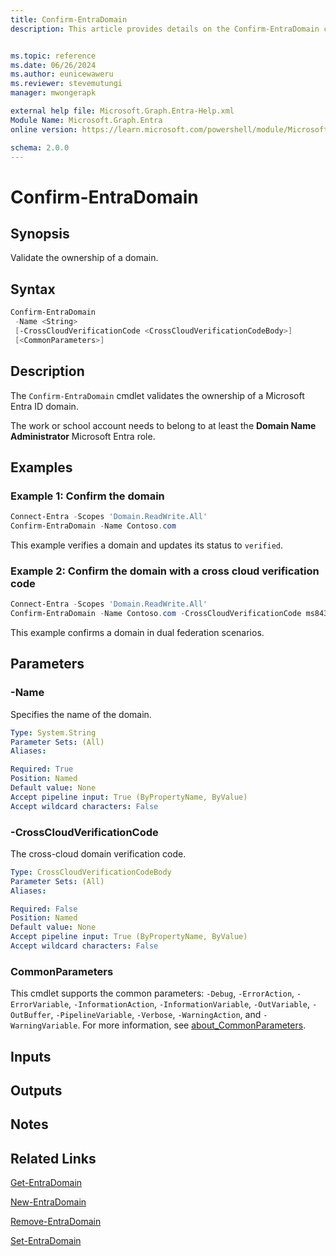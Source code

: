```yaml
---
title: Confirm-EntraDomain
description: This article provides details on the Confirm-EntraDomain command.


ms.topic: reference
ms.date: 06/26/2024
ms.author: eunicewaweru
ms.reviewer: stevemutungi
manager: mwongerapk

external help file: Microsoft.Graph.Entra-Help.xml
Module Name: Microsoft.Graph.Entra
online version: https://learn.microsoft.com/powershell/module/Microsoft.Graph.Entra/Confirm-EntraDomain

schema: 2.0.0
---
```


# Confirm-EntraDomain

## Synopsis

Validate the ownership of a domain.

## Syntax

```powershell
Confirm-EntraDomain
 -Name <String>
 [-CrossCloudVerificationCode <CrossCloudVerificationCodeBody>]
 [<CommonParameters>]
```

## Description

The `Confirm-EntraDomain` cmdlet validates the ownership of a Microsoft Entra ID domain.

The work or school account needs to belong to at least the **Domain Name Administrator** Microsoft Entra role.

## Examples

### Example 1: Confirm the domain

```powershell
Connect-Entra -Scopes 'Domain.ReadWrite.All'
Confirm-EntraDomain -Name Contoso.com
```

This example verifies a domain and updates its status to `verified`.

### Example 2: Confirm the domain with a cross cloud verification code

```powershell
Connect-Entra -Scopes 'Domain.ReadWrite.All'
Confirm-EntraDomain -Name Contoso.com -CrossCloudVerificationCode ms84324896
```

This example confirms a domain in dual federation scenarios.

## Parameters

### -Name

Specifies the name of the domain.

```yaml
Type: System.String
Parameter Sets: (All)
Aliases:

Required: True
Position: Named
Default value: None
Accept pipeline input: True (ByPropertyName, ByValue)
Accept wildcard characters: False
```

### -CrossCloudVerificationCode

The cross-cloud domain verification code.

```yaml
Type: CrossCloudVerificationCodeBody
Parameter Sets: (All)
Aliases:

Required: False
Position: Named
Default value: None
Accept pipeline input: True (ByPropertyName, ByValue)
Accept wildcard characters: False
```

### CommonParameters

This cmdlet supports the common parameters: `-Debug`, `-ErrorAction`, `-ErrorVariable`, `-InformationAction`, `-InformationVariable`, `-OutVariable`, `-OutBuffer`, `-PipelineVariable`, `-Verbose`, `-WarningAction`, and `-WarningVariable`. For more information, see [about_CommonParameters](https://go.microsoft.com/fwlink/?LinkID=113216).

## Inputs

## Outputs

## Notes

## Related Links

[Get-EntraDomain](Get-EntraDomain.md)

[New-EntraDomain](New-EntraDomain.md)

[Remove-EntraDomain](Remove-EntraDomain.md)

[Set-EntraDomain](Set-EntraDomain.md)
